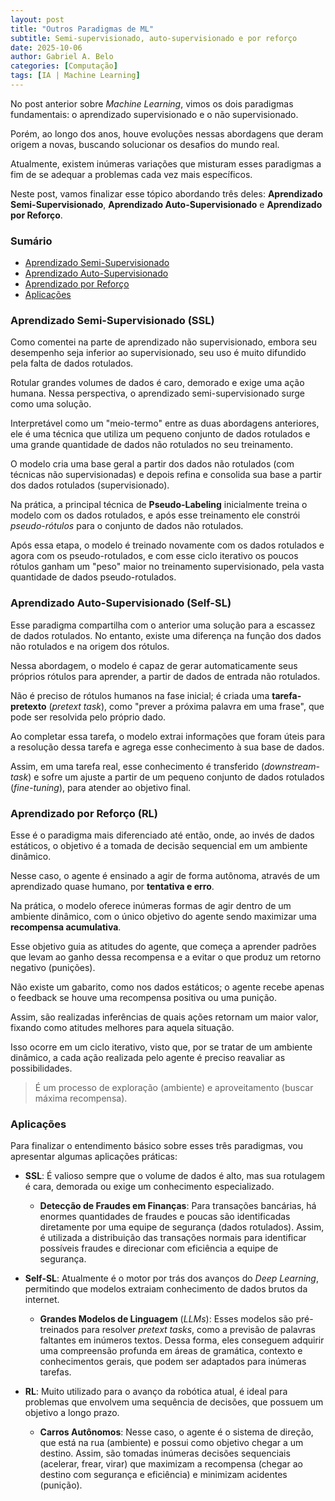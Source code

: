 ```yaml
---
layout: post
title: "Outros Paradigmas de ML"
subtitle: Semi-supervisionado, auto-supervisionado e por reforço
date: 2025-10-06
author: Gabriel A. Belo
categories: [Computação]
tags: [IA | Machine Learning]
---
```


No post anterior sobre *Machine Learning*, vimos os dois paradigmas fundamentais: o aprendizado supervisionado e o não supervisionado.

Porém, ao longo dos anos, houve evoluções nessas abordagens que deram origem a novas, buscando solucionar os desafios do mundo real.

Atualmente, existem inúmeras variações que misturam esses paradigmas a fim de se adequar a problemas cada vez mais específicos. 

Neste post, vamos finalizar esse tópico abordando três deles: **Aprendizado Semi-Supervisionado**, **Aprendizado Auto-Supervisionado** e **Aprendizado por Reforço**.

### Sumário

- [Aprendizado Semi-Supervisionado](#aprendizado-semi-supervisionado-ssl)
- [Aprendizado Auto-Supervisionado](#aprendizado-auto-supervisionado-self-sl)
- [Aprendizado por Reforço](#aprendizado-por-reforço-rl)
- [Aplicações](#aplicações)

### Aprendizado Semi-Supervisionado (SSL)

Como comentei na parte de aprendizado não supervisionado, embora seu desempenho seja inferior ao supervisionado, seu uso é muito difundido pela falta de dados rotulados.

Rotular grandes volumes de dados é caro, demorado e exige uma ação humana. Nessa perspectiva, o aprendizado semi-supervisionado surge como uma solução.

Interpretável como um "meio-termo" entre as duas abordagens anteriores, ele é uma técnica que utiliza um pequeno conjunto de dados rotulados e uma grande quantidade de dados não rotulados no seu treinamento.

O modelo cria uma base geral a partir dos dados não rotulados (com técnicas não supervisionadas) e depois refina e consolida sua base a partir dos dados rotulados (supervisionado).

Na prática, a principal técnica de **Pseudo-Labeling** inicialmente treina o modelo com os dados rotulados, e após esse treinamento ele constrói *pseudo-rótulos* para o conjunto de dados não rotulados.

Após essa etapa, o modelo é treinado novamente com os dados rotulados e agora com os pseudo-rotulados, e com esse ciclo iterativo os poucos rótulos ganham um "peso" maior no treinamento supervisionado, pela vasta quantidade de dados pseudo-rotulados.

### Aprendizado Auto-Supervisionado (Self-SL)

Esse paradigma compartilha com o anterior uma solução para a escassez de dados rotulados. No entanto, existe uma diferença na função dos dados não rotulados e na origem dos rótulos. 

Nessa abordagem, o modelo é capaz de gerar automaticamente seus próprios rótulos para aprender, a partir de dados de entrada não rotulados.

Não é preciso de rótulos humanos na fase inicial; é criada uma **tarefa-pretexto** (*pretext task*), como "prever a próxima palavra em uma frase", que pode ser resolvida pelo próprio dado.

Ao completar essa tarefa, o modelo extrai informações que foram úteis para a resolução dessa tarefa e agrega esse conhecimento à sua base de dados.

Assim, em uma tarefa real, esse conhecimento é transferido (*downstream-task*) e sofre um ajuste a partir de um pequeno conjunto de dados rotulados (*fine-tuning*), para atender ao objetivo final.

### Aprendizado por Reforço (RL)

Esse é o paradigma mais diferenciado até então, onde, ao invés de dados estáticos, o objetivo é a tomada de decisão sequencial em um ambiente dinâmico.

Nesse caso, o agente é ensinado a agir de forma autônoma, através de um aprendizado quase humano, por **tentativa e erro**.

Na prática, o modelo oferece inúmeras formas de agir dentro de um ambiente dinâmico, com o único objetivo do agente sendo maximizar uma **recompensa acumulativa**.

Esse objetivo guia as atitudes do agente, que começa a aprender padrões que levam ao ganho dessa recompensa e a evitar o que produz um retorno negativo (punições).

Não existe um gabarito, como nos dados estáticos; o agente recebe apenas o feedback se houve uma recompensa positiva ou uma punição. 

Assim, são realizadas inferências de quais ações retornam um maior valor, fixando como atitudes melhores para aquela situação.

Isso ocorre em um ciclo iterativo, visto que, por se tratar de um ambiente dinâmico, a cada ação realizada pelo agente é preciso reavaliar as possibilidades.

> É um processo de exploração (ambiente) e aproveitamento (buscar máxima recompensa).

### Aplicações

Para finalizar o entendimento básico sobre esses três paradigmas, vou apresentar algumas aplicações práticas:

- **SSL**: É valioso sempre que o volume de dados é alto, mas sua rotulagem é cara, demorada ou exige um conhecimento especializado.

    - **Detecção de Fraudes em Finanças**: Para transações bancárias, há enormes quantidades de fraudes e poucas são identificadas diretamente por uma equipe de segurança (dados rotulados). Assim, é utilizada a distribuição das transações normais para identificar possíveis fraudes e direcionar com eficiência a equipe de segurança.

- **Self-SL**: Atualmente é o motor por trás dos avanços do *Deep Learning*, permitindo que modelos extraiam conhecimento de dados brutos da internet.

    - **Grandes Modelos de Linguagem** (*LLMs*): Esses modelos são pré-treinados para resolver *pretext tasks*, como a previsão de palavras faltantes em inúmeros textos. Dessa forma, eles conseguem adquirir uma compreensão profunda em áreas de gramática, contexto e conhecimentos gerais, que podem ser adaptados para inúmeras tarefas.

- **RL**: Muito utilizado para o avanço da robótica atual, é ideal para problemas que envolvem uma sequência de decisões, que possuem um objetivo a longo prazo.

    - **Carros Autônomos**: Nesse caso, o agente é o sistema de direção, que está na rua (ambiente) e possui como objetivo chegar a um destino. Assim, são tomadas inúmeras decisões sequenciais (acelerar, frear, virar) que maximizam a recompensa (chegar ao destino com segurança e eficiência) e minimizam acidentes (punição).